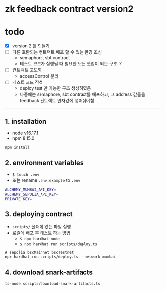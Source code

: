 # zk feedback contract version2

# todo

- [x] version 2 틀 만들기
- [ ] 다른 호환되는 컨트랙트 배포 할 수 있는 환경 조성
  - semaphore, sbt contract
  - 테스트 코드가 실행될 때 필요한 모든 셋업이 되는 구조..?
- [ ] 컨트랙트 고도화
  - accessControl 분리
- [ ] 테스트 코드 작성
  - deploy test 만 가능한 구조 생성하였음
  - 나중에는 semaphore, sbt contract를 배포하고, 그 address 값들을 feedback 컨트랙트 인자값에 넣어줘야함

---

## 1. installation
- node v16.17.1
- npm 8.15.0
```shell
npm install
```


## 2. environment variables
- `$ touch .env`
- 또는 rename `.env.example` to `.env`
```bash
ALCHEMY_MUMBAI_API_KEY=
ALCHEMY_SEPOLIA_API_KEY=
PRIVATE_KEY=
```

## 3. deploying contract
- `scripts/` 폴더에 있는 파일 실행
- 로컬에 배포 후 테스트 하는 방법
  - `$ npx hardhat node` 
  - `$ npx hardhat run scripts/deploy.ts`
```shell
# sepolia bscMainnet bscTestnet
npx hardhat run scripts/deploy.ts --network mumbai
```

## 4. download snark-artifacts
```bash
ts-node scripts/download-snark-artifacts.ts
```
